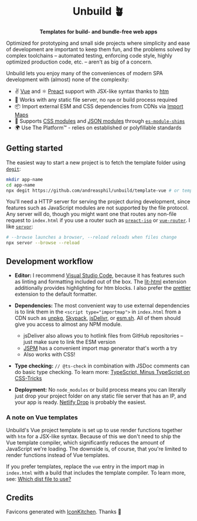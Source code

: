 <h1 align="center">
  Unbuild 🪴
</h1>

<p align="center">
  <strong>Templates for build- and bundle-free web apps</strong>
</p>

Optimized for prototyping and small side projects where simplicity and ease of development are important to keep them fun, and the problems solved by complex toolchains – automated testing, enforcing code style, highly optimized production code, etc. – aren't as big of a concern.

Unbuild lets you enjoy many of the conveniences of modern SPA development with (almost) none of the complexity:

- ✌️ [Vue](https://vuejs.org) and ⚛️ [Preact](https://preactjs.com) support with JSX-like syntax thanks to [htm](https://github.com/developit/htm)
- 🚀 Works with any static file server, no `npm` or build process required
- 📦 Import external ESM and CSS dependencies from CDNs via [Import Maps](https://github.com/WICG/import-maps)
- 🧩 Supports [CSS modules](https://css-tricks.com/css-modules-the-native-ones/) and [JSON modules](https://css-tricks.com/ecmascript-proposal-json-modules/) through [`es-module-shims`](https://github.com/guybedford/es-module-shims)
- 🌍 Use The Platform™ - relies on established or polyfillable standards

## Getting started

The easiest way to start a new project is to fetch the template folder using [`degit`](https://github.com/Rich-Harris/degit):

```sh
mkdir app-name
cd app-name
npx degit https://github.com/andreasphil/unbuild/template-vue # or template-preact
```

You'll need a HTTP server for serving the project during development, since features such as JavaScript modules are not supported by the file protocol. Any server will do, though you might want one that routes any non-file request to `index.html` if you use a router such as [`preact-iso`](https://github.com/preactjs/wmr/tree/main/packages/preact-iso) or [`vue-router`](https://router.vuejs.org). I like [`servor`](https://github.com/lukejacksonn/servor):

```sh
# --browse launches a browser, --reload reloads when files change
npx servor --browse --reload
```

## Development workflow

- **Editor:** I recommend [Visual Studio Code](https://code.visualstudio.com), because it has features such as linting and formatting included out of the box. The [lit-html](https://marketplace.visualstudio.com/items?itemName=bierner.lit-html) extension additionally provides highlighting for htm blocks. I also prefer the [prettier](https://marketplace.visualstudio.com/items?itemName=esbenp.prettier-vscode) extension to the default formatter.

- **Dependencies:** The most convenient way to use external dependencies is to link them in the `<script type="importmap">` in `index.html` from a CDN such as [unpkg](https://unpkg.com), [Skypack](https://www.skypack.dev), [jsDelivr](https://www.jsdelivr.com), or [esm.sh](https://esm.sh). All of them should give you access to almost any NPM module. 
  - jsDeliver also allows you to hotlink files from GitHub repositories – just make sure to link the ESM version
  - [JSPM](https://generator.jspm.io) has a convenient import map generator that's worth a try
  - Also works with CSS!

- **Type checking:** `// @ts-check` in combination with JSDoc comments can do basic type checking. To learn more: [TypeScript, Minus TypeScript on CSS-Tricks](https://css-tricks.com/typescript-minus-typescript/)

- **Deployment:** No `node_modules` or build process means you can literally just drop your project folder on any static file server that has an IP, and your app is ready. [Netlify Drop](http://app.netlify.com/drop) is probably the easiest.

### A note on Vue templates

Unbuild's Vue project template is set up to use render functions together with `htm` for a JSX-like syntax. Because of this we don't need to ship the Vue template compiler, which significantly reduces the amount of JavaScript we're loading. The downside is, of course, that you're limited to render functions instead of Vue templates.

If you prefer templates, replace the `vue` entry in the import map in `index.html` with a build that includes the template compiler. To learn more, see: [Which dist file to use?](https://github.com/vuejs/core/tree/main/packages/vue#which-dist-file-to-use)

## Credits

Favicons generated with [IconKitchen](https://icon.kitchen/). Thanks 🙏

